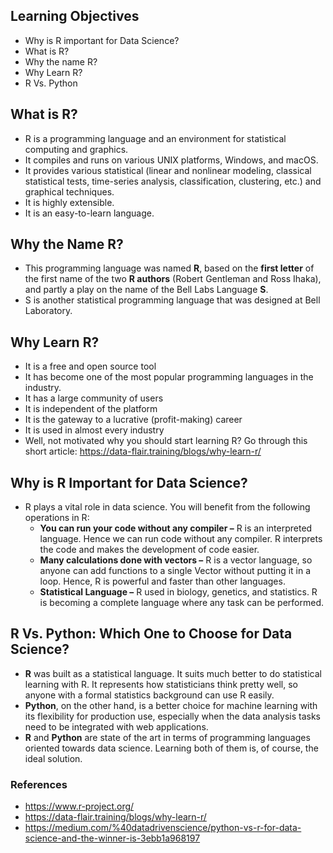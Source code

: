 ## Learning Objectives

* Why is R important for Data Science?
* What is R?
* Why the name R?
* Why Learn R? 
* R Vs. Python




## What is R?

* R is a programming language and an environment for statistical computing and graphics.
* It compiles and runs on various UNIX platforms, Windows, and macOS.
* It provides various statistical (linear and nonlinear modeling, classical statistical tests, time-series analysis, classification, clustering, etc.) and graphical techniques.
* It is highly extensible.
* It is an easy-to-learn language.





## Why the Name R?

* This programming language was named **R**, based on the **first letter** of the first name of the two **R authors** (Robert Gentleman and Ross Ihaka), and partly a play on the name of the Bell Labs Language **S**.
* S is another statistical programming language that was designed at Bell Laboratory.




## Why Learn R?

* It is a free and open source tool
* It has become one of the most popular programming languages in the industry.
* It has a large community of users
* It is independent of the platform
* It is the gateway to a lucrative (profit-making) career
* It is used in almost every industry
* Well, not motivated why you should start learning R? Go through this short article: https://data-flair.training/blogs/why-learn-r/





## Why is R Important for Data Science?

* R plays a vital role in data science. You will benefit from the following operations in R:
  * **You can run your code without any compiler –** R is an interpreted language. Hence we can run code without any compiler. R interprets the code and makes the development of code easier.
  * **Many calculations done with vectors –** R is a vector language, so anyone can add functions to a single Vector without putting it in a loop. Hence, R is powerful and faster than other languages.
  * **Statistical Language –** R used in biology, genetics, and statistics. R is becoming a complete language where any task can be performed.





## R Vs. Python: Which One to Choose for Data Science?

* **R** was built as a statistical language. It suits much better to do statistical learning with R. It represents how statisticians think pretty well, so anyone with a formal statistics background can use R easily.
* **Python**, on the other hand, is a better choice for machine learning with its flexibility for production use, especially when the data analysis tasks need to be integrated with web applications.
* **R** and **Python** are state of the art in terms of programming languages oriented towards data science. Learning both of them is, of course, the ideal solution.

### References

* https://www.r-project.org/
* https://data-flair.training/blogs/why-learn-r/
* https://medium.com/%40datadrivenscience/python-vs-r-for-data-science-and-the-winner-is-3ebb1a968197